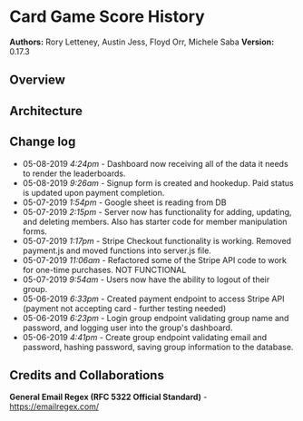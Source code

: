 # Card Game Score History

**Authors:** Rory Letteney, Austin Jess, Floyd Orr, Michele Saba
**Version:** 0.17.3

## Overview

## Architecture

## Change log
- 05-08-2019 *4:24pm* - Dashboard now receiving all of the data it needs to render the leaderboards.
- 05-08-2019 *9:26am* - Signup form is created and hookedup. Paid status is updated upon payment completion.
- 05-07-2019 *1:54pm* - Google sheet is reading from DB
- 05-07-2019 *2:15pm* - Server now has functionality for adding, updating, and deleting members. Also has starter code for member manipulation forms.
- 05-07-2019 *1:17pm* - Stripe Checkout functionality is working. Removed payment.js and moved functions into server.js file.
- 05-07-2019 *11:06am* - Refactored some of the Stripe API code to work for one-time purchases. NOT FUNCTIONAL
- 05-07-2019 *9:54am* - Users now have the ability to logout of their group.
- 05-06-2019 *6:33pm* - Created payment endpoint to access Stripe API (payment not accepting card - further testing needed)
- 05-06-2019 *6:23pm* - Login group endpoint validating group name and password, and logging user into the group's dashboard.
- 05-06-2019 *4:41pm* - Create group endpoint validating email and password, hashing password, saving group information to the database.

## Credits and Collaborations

**General Email Regex (RFC 5322 Official Standard)** - https://emailregex.com/
